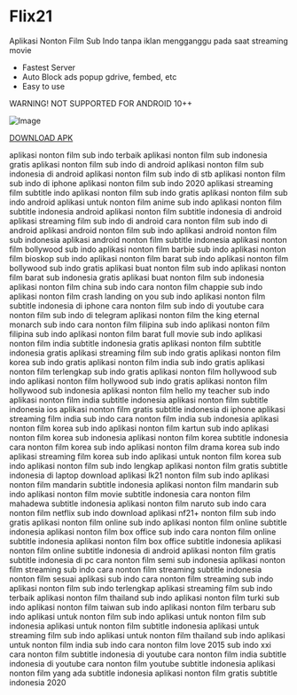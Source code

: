 # Flix21
Aplikasi Nonton Film Sub Indo tanpa iklan mengganggu pada saat streaming movie

- Fastest Server
- Auto Block ads popup gdrive, fembed, etc
- Easy to use

WARNING! NOT SUPPORTED FOR ANDROID 10++

![Image](https://i.ibb.co/QfRnGT2/1.png)

[DOWNLOAD APK](https://drive.google.com/uc?export=download&id=18VX0Etl00H8eek4wJkXUOD8pA3n2njrs)

aplikasi nonton film sub indo terbaik
aplikasi nonton film sub indonesia gratis
aplikasi nonton film sub indo di android
aplikasi nonton film sub indonesia di android
aplikasi nonton film sub indo di stb
aplikasi nonton film sub indo di iphone
aplikasi nonton film sub indo 2020
aplikasi streaming film subtitle indo
aplikasi nonton film sub indo gratis
aplikasi nonton film sub indo android
aplikasi untuk nonton film anime sub indo
aplikasi nonton film subtitle indonesia android
aplikasi nonton film subtitle indonesia di android
aplikasi streaming film sub indo di android
cara nonton film sub indo di android
aplikasi android nonton film sub indo
aplikasi android nonton film sub indonesia
aplikasi android nonton film subtitle indonesia
aplikasi nonton film bollywood sub indo
aplikasi nonton film barbie sub indo
aplikasi nonton film bioskop sub indo
aplikasi nonton film barat sub indo
aplikasi nonton film bollywood sub indo gratis
aplikasi buat nonton film sub indo
aplikasi nonton film barat sub indonesia gratis
aplikasi buat nonton film sub indonesia
aplikasi nonton film china sub indo
cara nonton film chappie sub indo
aplikasi nonton film crash landing on you sub indo
aplikasi nonton film subtitle indonesia di iphone
cara nonton film sub indo di youtube
cara nonton film sub indo di telegram
aplikasi nonton film the king eternal monarch sub indo
cara nonton film filipina sub indo
aplikasi nonton film filipina sub indo
aplikasi nonton film barat full movie sub indo
aplikasi nonton film india subtitle indonesia gratis
aplikasi nonton film subtitle indonesia gratis
aplikasi streaming film sub indo gratis
aplikasi nonton film korea sub indo gratis
aplikasi nonton film india sub indo gratis
aplikasi nonton film terlengkap sub indo gratis
aplikasi nonton film hollywood sub indo
aplikasi nonton film hollywood sub indo gratis
aplikasi nonton film hollywood sub indonesia
aplikasi nonton film hello my teacher sub indo
aplikasi nonton film india subtitle indonesia
aplikasi nonton film subtitle indonesia ios
aplikasi nonton film gratis subtitle indonesia di iphone
aplikasi streaming film india sub indo
cara nonton film india sub indonesia
aplikasi nonton film korea sub indo
aplikasi nonton film kartun sub indo
aplikasi nonton film korea sub indonesia
aplikasi nonton film korea subtitle indonesia
cara nonton film korea sub indo
aplikasi nonton film drama korea sub indo
aplikasi streaming film korea sub indo
aplikasi untuk nonton film korea sub indo
aplikasi nonton film sub indo lengkap
aplikasi nonton film gratis subtitle indonesia di laptop
download aplikasi lk21 nonton film sub indo
aplikasi nonton film mandarin subtitle indonesia
aplikasi nonton film mandarin sub indo
aplikasi nonton film movie subtitle indonesia
cara nonton film mahadewa subtitle indonesia
aplikasi nonton film naruto sub indo
cara nonton film netflix sub indo
download aplikasi nf21+ nonton film sub indo gratis
aplikasi nonton film online sub indo
aplikasi nonton film online subtitle indonesia
aplikasi nonton film box office sub indo
cara nonton film online subtitle indonesia
aplikasi nonton film box office subtitle indonesia
aplikasi nonton film online subtitle indonesia di android
aplikasi nonton film gratis subtitle indonesia di pc
cara nonton film semi sub indonesia
aplikasi nonton film streaming sub indo
cara nonton film streaming subtitle indonesia
nonton film sesuai aplikasi sub indo
cara nonton film streaming sub indo
aplikasi nonton film sub indo terlengkap
aplikasi streaming film sub indo terbaik
aplikasi nonton film thailand sub indo
aplikasi nonton film turki sub indo
aplikasi nonton film taiwan sub indo
aplikasi nonton film terbaru sub indo
aplikasi untuk nonton film sub indo
aplikasi untuk nonton film sub indonesia
aplikasi untuk nonton film subtitle indonesia
aplikasi untuk streaming film sub indo
aplikasi untuk nonton film thailand sub indo
aplikasi untuk nonton film india sub indo
cara nonton film love 2015 sub indo xxi
cara nonton film subtitle indonesia di youtube
cara nonton film india subtitle indonesia di youtube
cara nonton film youtube subtitle indonesia
aplikasi nonton film yang ada subtitle indonesia
aplikasi nonton film gratis subtitle indonesia 2020
